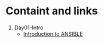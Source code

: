 # Containt and links

1. Day01-Intro
   - [Introduction to ANSIBLE](https://docs.ansible.com/ansible/latest/getting_started/introduction.html)
